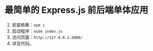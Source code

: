 # 最简单的 Express.js 前后端单体应用

1. 安装依赖：`npm i`
2. 启动程序：`node index.js`
3. 访问页面：`http://127.0.0.1:3000/`
4. 详见代码。
